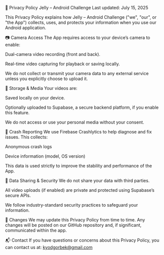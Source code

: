 📄 Privacy Policy
Jelly – Android Challenge
Last updated: July 15, 2025

This Privacy Policy explains how Jelly – Android Challenge ("we", "our", or "the App") collects, uses, and protects your information when you use our Android application.

📷 Camera Access
The App requires access to your device’s camera to enable:

Dual-camera video recording (front and back).

Real-time video capturing for playback or saving locally.

We do not collect or transmit your camera data to any external service unless you explicitly choose to upload it.

📁 Storage & Media
Your videos are:

Saved locally on your device.

Optionally uploaded to Supabase, a secure backend platform, if you enable this feature.

We do not access or use your personal media without your consent.

🧪 Crash Reporting
We use Firebase Crashlytics to help diagnose and fix issues. This collects:

Anonymous crash logs

Device information (model, OS version)

This data is used strictly to improve the stability and performance of the App.

🔐 Data Sharing & Security
We do not share your data with third parties.

All video uploads (if enabled) are private and protected using Supabase’s secure APIs.

We follow industry-standard security practices to safeguard your information.

🔄 Changes
We may update this Privacy Policy from time to time. Any changes will be posted on our GitHub repository and, if significant, communicated within the app.

📬 Contact
If you have questions or concerns about this Privacy Policy, you can contact us at:
kyodgorbek@gmail.com
